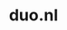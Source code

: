 ---
layout: post
title:  "duo.nl"
internal_url:  "/dutchgov/duo.nl.html"
subdomains_count: 77
all_subdomains_count: 226
urls_count: 31
ssl_rank: 0
http_rank: 71.967741935484
url_link: /data/duo.nl/urls.txt
all_subdomains_link: /data/duo.nl/all_subdomains.txt
subdomains_link: /data/duo.nl/subdomains.txt
categories: dutchgov
---